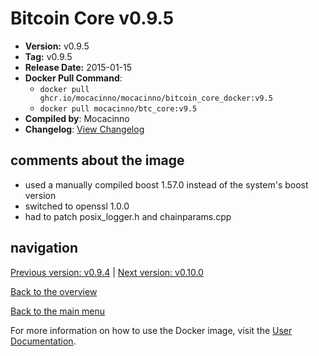 # Bitcoin Core v0.9.5

- **Version:** v0.9.5
- **Tag:** v0.9.5
- **Release Date:** 2015-01-15
- **Docker Pull Command**:
  - `docker pull ghcr.io/mocacinno/mocacinno/bitcoin_core_docker:v9.5`
  - `docker pull mocacinno/btc_core:v9.5`
- **Compiled by**: Mocacinno
- **Changelog**: [View Changelog](https://github.com/bitcoin/bitcoin/blob/v0.9.5/doc/release-notes.md)

## comments about the image

- used a manually compiled boost 1.57.0 instead of the system's boost version
- switched to openssl 1.0.0
- had to patch posix_logger.h and chainparams.cpp

## navigation

[Previous version: v0.9.4](./v9.4.md) | [Next version: v0.10.0](./v10.0.md)

[Back to the overview](./Readme.md)

[Back to the main menu](../Readme.md)

For more information on how to use the Docker image, visit the [User Documentation](../userdocs/Readme.md).
